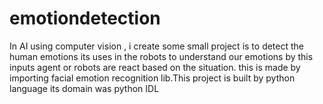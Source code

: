 # emotiondetection
In AI using computer vision , i create some small project is to detect the human emotions its uses in the robots to understand our emotions by this inputs agent or robots are react based on the situation. this is made by importing facial emotion  recognition lib.This project is built by python language its domain was python IDL
